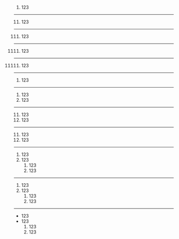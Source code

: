 1. 123

---

11. 123

---

111. 123

---

1111. 123

---

11111. 123

---

1.  123

---

1.  123
2.  123

---

11. 123
1. 123

---

11. 123
1.  123

---

1. 123
2. 123
   1.   123
   2.   123

---

1.  123
2.  123
    1.   123
    2.   123

---

- 123
- 123
  1.  123
  2.  123
